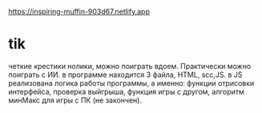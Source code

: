 https://inspiring-muffin-903d67.netlify.app

# tik
четкие крестики нолики, можно поиграть вдоем. Практически можно поиграть с ИИ.
в программе находится 3 файла, HTML, scc,JS. в JS реализована логика работы программы, а именно: функции отрисовки интерфейса, проверка выйгрыша, функция игры с другом, алгоритм минМакс для игры с ПК (не закончен).
